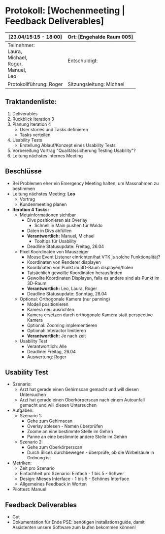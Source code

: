 # Protokoll: [Wochenmeeting | Feedback Deliverables]

| [23.04/15:15 - 18:00]                                                   | Ort: [Engehalde Raum 005]  |
| ----------------------------------------------------------------------- | -------------------------- |
| Teilnehmer:<br />Laura,<br />Michael,<br />Roger,<br />Manuel,<br />Leo | Entschuldigt:<br />        |
| Protokollführung: Roger                                                 | Sitzungsleitung: Michael   |

## Traktandenliste:

1. Deliverables
2. Rückblick Iteration 3
3. Planung Iteration 4
   - User stories und Tasks definieren
   - Tasks verteilen
4. Usability Tests
   - Erstellung Ablauf/Konzept eines Usability Tests
5. Vorbereitung Vortrag "Qualitätssicherung Testing Usability"?
6. Leitung nächstes internes Meeting

## Beschlüsse

* Bei Problemen eher ein Emergency Meeting halten, um Massnahmen zu bestimmen
* Leitung nächstes Meeting: **Leo**
  * Vortrag
  * Kundenmeeting planen
* **Iteration 4 Tasks:**
  * Metainformationen sichtbar
    * Divs positionieren als Overlay
      * Schnell in Main pushen für Waldo
    * Daten in Divs abfüllen
    * **Verantwortlich:** Manuel, Michael
      * Tooltips für Usability
    * Deadline Statusupdate: Freitag, 26.04
  * Pixel Koordinaten von Mauszeiger
    * Mouse Event Listener einrichten/hat VTK.js solche Funktionalität?
    * Koordinaten von Renderer displayen
    * Koordinaten von Punkt im 3D-Raum displayen/holen
    * Tatsächlich gewollte Koordinaten herausfinden
    * Gewollte Koordinaten Displayen, falls es andere sind als Punkt im 3D-Raum
    * **Verantwortlich:** Leo, Laura, Roger
    * Deadline Statusupdate: Sonntag, 28.04
  * Optional: Orthogonale Kamera (nur panning)
    * Modell positionieren
    * Kamera neu ausrichten
    * Kamera ersetzen durch orthogonale Kamera statt perspective Kamera
    * Optional: Zooming implementieren
    * Optional: Interactor limitieren
    * **Verantwortlich:** Je nach zeit
  * Usability Test
    * Verantwortlich: Alle
    * Deadline: Freitag, 26.04
    * Auswertung: Roger

## Usability Test

* Szenario:
  * Arzt hat gerade einen Gehirnscan gemacht und will diesen Untersuchen
  * Arzt hat gerade einen Oberkörperscan nach einem Autounfall gemacht und will diesen Untersuchen
* Aufgaben:
  * Szenario 1:
    * Gehe zum Gehirnscan
    * Overlay ablesen - Namen überprüfen
    * Zoome an eine bestimmte Stelle im Gehirn
    * Panne an eine bestimmte andere Stelle im Gehirn
  * Szenario 2:
    * Gehe zum Oberkörperscan
    * Durch Slices durchbewegen - überprüfe, ob die Wirbelsäule in Ordnung ist
* Metriken:
  * Zeit pro Szenario
  * Einfachheit pro Szenario: Einfach - 1 bis 5 - Schwer
  * Design: Mieses Interface - 1 bis 5 - Schönes Interface
  * Allgemeines Feedback in Worten
* Pilottest: Manuel

## Feedback Deliverables

* Gut
* Dokumentation für Ende PSE: benötigen Installationsguide, damit Assistenten unsere Software zum laufen bekommen können!
